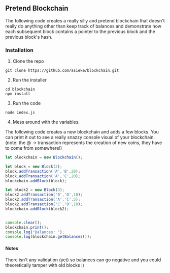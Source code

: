 ## Pretend Blockchain

The following code creates a really silly and pretend blockchain that doesn't really do anything other than keep track of balances and demonstrate how each subsequent block contains a pointer to the previous block and the previous block's hash.

### Installation

1. Clone the repo
````
git clone https://github.com/asieke/blockchain.git
````

2. Run the installer
````
cd blockchain
npm install
````

3. Run the code
````
node index.js
````

4. Mess around with the variables.

The following code creates a new blockchain and adds a few blocks.  You can print it out to see a really snazzy console visual of your blockchain.
(note: the @ -> transaction represents the creation of new coins, they have to come from somewhere!)

```javascript
let blockchain = new Blockchain();

let block = new Block(2);
block.addTransaction('A','B',20);
block.addTransaction('A','C',20);
blockchain.addBlock(block);

let block2 = new Block(3);
block2.addTransaction('B','D',10);
block2.addTransaction('A','C',5);
block2.addTransaction('C','D',10);
blockchain.addBlock(block2);


console.clear();
blockchain.print();
console.log("Balances: ");
console.log(blockchain.getBalances());
```

#### Notes

There isn't any validation (yet) so balances can go negative and you could theoretically tamper with old blocks :)